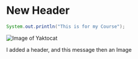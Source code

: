 # New Header

``` java
System.out.println("This is for my Course");
```

![Image of Yaktocat](https://octodex.github.com/images/yaktocat.png)























I added a header, and this message
then an Image
